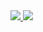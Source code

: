 <a href="https://github.com/anuraghazra/github-readme-stats">
  <img align="top" src="https://github-readme-stats.vercel.app/api?username=pedro-rodiguero&theme=radical&show_icons=true" />
  <img aling="bottom" src="https://github-readme-stats.vercel.app/api/top-langs/?username=pedro-rodiguero"/>
</a>
